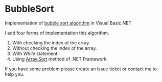 # BubbleSort
Implementation of [bubble sort algorithm](https://en.wikipedia.org/wiki/Bubble_sort) in Visual Basic.NET

I add four forms of implementation this algorithm.

1. With checking the index of the array.
2. Without checking the index of the array.
3. With *While* statement.
4. Using [Array.Sort](https://msdn.microsoft.com/es-es/library/6tf1f0bc(v=vs.110).aspx) method of .NET Framework.

If you have some problem please create an issue ticket or contact me to help you.
